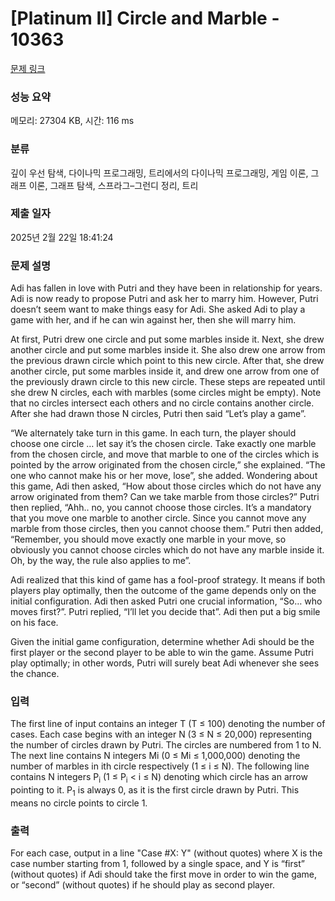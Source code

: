 # [Platinum II] Circle and Marble - 10363 

[문제 링크](https://www.acmicpc.net/problem/10363) 

### 성능 요약

메모리: 27304 KB, 시간: 116 ms

### 분류

깊이 우선 탐색, 다이나믹 프로그래밍, 트리에서의 다이나믹 프로그래밍, 게임 이론, 그래프 이론, 그래프 탐색, 스프라그–그런디 정리, 트리

### 제출 일자

2025년 2월 22일 18:41:24

### 문제 설명

<p>Adi has fallen in love with Putri and they have been in relationship for years. Adi is now ready to propose Putri and ask her to marry him. However, Putri doesn’t seem want to make things easy for Adi. She asked Adi to play a game with her, and if he can win against her, then she will marry him.</p>

<p>At first, Putri drew one circle and put some marbles inside it. Next, she drew another circle and put some marbles inside it. She also drew one arrow from the previous drawn circle which point to this new circle. After that, she drew another circle, put some marbles inside it, and drew one arrow from one of the previously drawn circle to this new circle. These steps are repeated until she drew N circles, each with marbles (some circles might be empty). Note that no circles intersect each others and no circle contains another circle. After she had drawn those N circles, Putri then said “Let’s play a game”.</p>

<p>“We alternately take turn in this game. In each turn, the player should choose one circle … let say it’s the chosen circle. Take exactly one marble from the chosen circle, and move that marble to one of the circles which is pointed by the arrow originated from the chosen circle,” she explained. “The one who cannot make his or her move, lose”, she added. Wondering about this game, Adi then asked, “How about those circles which do not have any arrow originated from them? Can we take marble from those circles?” Putri then replied, “Ahh.. no, you cannot choose those circles. It’s a mandatory that you move one marble to another circle. Since you cannot move any marble from those circles, then you cannot choose them.” Putri then added, “Remember, you should move exactly one marble in your move, so obviously you cannot choose circles which do not have any marble inside it. Oh, by the way, the rule also applies to me”.</p>

<p>Adi realized that this kind of game has a fool-proof strategy. It means if both players play optimally, then the outcome of the game depends only on the initial configuration. Adi then asked Putri one crucial information, “So… who moves first?”. Putri replied, “I’ll let you decide that”. Adi then put a big smile on his face.</p>

<p>Given the initial game configuration, determine whether Adi should be the first player or the second player to be able to win the game. Assume Putri play optimally; in other words, Putri will surely beat Adi whenever she sees the chance.</p>

### 입력 

 <p>The first line of input contains an integer T (T ≤ 100) denoting the number of cases. Each case begins with an integer N (3 ≤ N ≤ 20,000) representing the number of circles drawn by Putri. The circles are numbered from 1 to N. The next line contains N integers Mi (0 ≤ Mi ≤ 1,000,000) denoting the number of marbles in ith circle respectively (1 ≤ i ≤ N). The following line contains N integers P<sub>i</sub> (1 ≤ P<sub>i</sub> < i ≤ N) denoting which circle has an arrow pointing to it. P<sub>1</sub> is always 0, as it is the first circle drawn by Putri. This means no circle points to circle 1.</p>

### 출력 

 <p>For each case, output in a line "Case #X: Y" (without quotes) where X is the case number starting from 1, followed by a single space, and Y is “first” (without quotes) if Adi should take the first move in order to win the game, or “second” (without quotes) if he should play as second player.</p>

